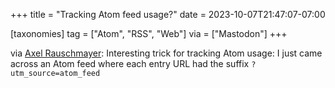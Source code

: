 +++
title = "Tracking Atom feed usage?"
date = 2023-10-07T21:47:07-07:00

[taxonomies]
tag = ["Atom", "RSS", "Web"]
via = ["Mastodon"]
+++

via [Axel Rauschmayer](https://fosstodon.org/@rauschma/111195564693289805): Interesting trick for tracking Atom usage: I just came across an Atom feed where each entry URL had the suffix `?utm_source=atom_feed`

<!-- more -->
